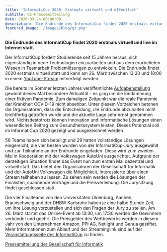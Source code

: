 ```yaml
---
title: 'InformatiCup 2020: Erstmals virtuell und öffentlich'
subtitle: GI-Pressemitteilung
date: 2020-03-24 00:00:00
description: 'Die Endrunde des InformatiCup findet 2020 erstmals virtuell und live im Internet statt'
featured_image: '/images/blog/gi.png'
---
```


**Die Endrunde des InformatiCup findet 2020 erstmals virtuell und live im Internet statt.**

Der InformatiCup fordert Studierende seit 15 Jahren heraus, sich eigenständig in neue Technologien einzuarbeiten und aus dem erarbeiteten Wissen in Teamarbeit Problemlösungen zu entwickeln. Die Endrunde findet 2020 erstmals virtuell statt und kann am 26. März zwischen 13:30 und 18:00 in einem [YouTube-Stream](https://www.youtube.com/watch?v=J2G27otDZTw&feature=youtu.be) mitverfolgt werden.

Die bereits im Sommer letzten Jahres veröffentlichte [Aufgabenstellung](https://github.com/InformatiCup/InformatiCup2020/blob/master/Pandemie.pdf) gewinnt dieses Mal besondere Aktualität - es ging um die Eindämmung einer fiktiven Pandemie. Zum damaligen Zeitpunkt war die reale Pandemie der Krankheit COVID-19 nicht absehbar. Unter diesem Vorzeichen betonen die Organisatoren, dass die Entscheidung, die Endrunde abzuhalten nicht leichtfertig getroffen wurde und die aktuelle Lage sehr ernst genommen wird. Nichtsdestotrotz können Innovation und informatische Lösungen einen wesentlichen Beitrag zum Gesundheitssystem leisten. Dieses Potenzial soll im InformatiCup 2020 gezeigt und ausgezeichnet werden.

56 Teams haben sich beteiligt und 29 hatten vollständige Lösungen eingereicht; die vier besten wurden von der InformatiCup-Jury ausgewählt und zur Teilnahme an der Endrunde eingeladen. Diese wird zum zweiten Mal in Kooperation mit der Volkswagen AutoUni ausgerichtet. Aufgrund der derzeitigen Situation findet das Event nun zum ersten Mal dezentral und virtuell statt. Das bietet den Organisatoren der Gesellschaft für Informatik und der AutoUni Volkswagen die Möglichkeit, Interessierte über einen Stream teilhaben zu lassen. Zu sehen sein werden die Lösungen der Finalisten, spannende Vorträge und die Preisverleihung. Die Jurysitzung findet geschlossen statt.

Die vier Finalteams von den Universitäten Oldenburg, Aachen, Braunschweig und der DHBW Karlsruhe haben je eine halbe Stunde Zeit, um ihre Lösung vorzustellen und sich den Fragen der Jury zu stellen. Am 26. März startet das Online-Event ab 13:30, um 17:30 werden die Gewinnern verkündet und geehrt. Die Preisgelder des Wettbewerbs werden in diesem Jahr von den Unternehmen Amazon, PPI AG, Netlight und Genua gestiftet.
Mehr Informationen zum Ablauf und der Streaminglink sind auf der [Veranstaltungsseite des InformatiCup](https://junge.gi.de/veranstaltung/endrunde-des-informaticup-2020) zu finden.

[Pressemitteilung der Gesellschaft für Informatik](https://www.xing.com/communities/posts/die-endrunde-des-informaticup-erstmals-virtuell-und-oeffentlich-1018867973)
